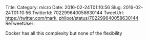 Title: 
Category: micro
Date: 2016-02-24T01:10:56
Slug: 2016-02-24T01:10:56
TwitterId: 702299640058630144
TweetUrl: https://twitter.com/mark_philpot/status/702299640058630144
ReTweetUser: 

Docker has all this complexity but none of the flexibility